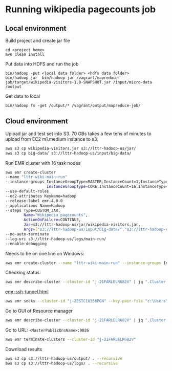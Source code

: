 Running wikipedia pagecounts job
================================

## Local environment

Build project and create jar file
```
cd <project home>
mvn clean install
```

Put data into HDFS and run the job
```
bin/hadoop -put <local data folder> <hdfs data folder>
bin/hadoop jar  bin/hadoop jar /vagrant/mapreduce-job/target/wikipedia-visitors-1.0-SNAPSHOT.jar /input/micro-data /output
```

Get data to local
```
bin/hadoop fs -get /output/* /vagrant/output/mapreduce-job/
```

## Cloud environment

Upload jar and test set into S3. 70 GBs takes a few tens of minutes to upload 
from EC2 m1.medium instance to s3.
```sh
aws s3 cp wikipedia-visitors.jar s3://lttr-hadoop-us/jar/
aws s3 cp big-data/ s3://lttr-hadoop-us/input/big-data/
```

Run EMR cluster with 16 task nodes
```sh
aws emr create-cluster
--name "lttr-wiki-main-run"
--instance-groups InstanceGroupType=MASTER,InstanceCount=1,InstanceType=m1.medium
                  InstanceGroupType=CORE,InstanceCount=16,InstanceType=m1.medium
--use-default-roles
--ec2-attributes KeyName=hadoop
--release-label emr-4.0.0
--applications Name=Hadoop
--steps Type=CUSTOM_JAR,
        Name="Wikipedia pagecounts",
        ActionOnFailure=CONTINUE,
        Jar=s3://lttr-hadoop-us/jar/wikipedia-visitors.jar,
        Args=["s3://lttr-hadoop-us/input/big-data/","s3://lttr-hadoop-us/output/"]
--no-auto-terminate
--log-uri s3://lttr-hadoop-us/logs/main-run/
--enable-debugging
```

Needs to be on one line on Windows:
```sh
aws emr create-cluster --name "lttr-wiki-main-run" --instance-groups InstanceGroupType=MASTER,InstanceCount=1,InstanceType=m1.medium InstanceGroupType=CORE,InstanceCount=16,InstanceType=m1.medium --use-default-roles --ec2-attributes KeyName=hadoop --release-label emr-4.0.0 --applications Name=Hadoop --steps Type=CUSTOM_JAR,Name="Wikipedia pagecounts",ActionOnFailure=CONTINUE,Jar=s3://lttr-hadoop-us/jar/wikipedia-visitors.jar,Args=["s3://lttr-hadoop-us/input/big-data/","s3://lttr-hadoop-us/output/"] --no-auto-terminate --log-uri s3://lttr-hadoop-us/logs/main-run/ --enable-debugging
```

Checking status
```sh
aws emr describe-cluster --cluster-id "j-21FARLELR682V" | jq ".Cluster.Status.State"
```

[emr-ssh-tunnel.html](http://docs.aws.amazon.com/ElasticMapReduce/latest/DeveloperGuide/emr-ssh-tunnel.html)
```sh
aws emr socks --cluster-id "j-2ESTC1U356MGN" --key-pair-file "c:\Users\Lukas\OneDrive\conf\aws\hadoop.pem"
```

Go to GUI of Resource manager
```sh
aws emr describe-cluster --cluster-id "j-21FARLELR682V" | jq ".Cluster.MasterPublicDnsName"
```
Go to URL: `<MasterPublicDnsName>:9026`

```sh
aws emr terminate-clusters --cluster-id "j-21FARLELR682V"
```

Download results
```sh
aws s3 cp s3://lttr-hadoop-us/output/ . --recursive
aws s3 cp s3://lttr-hadoop-us/logs/ . --recursive
```
